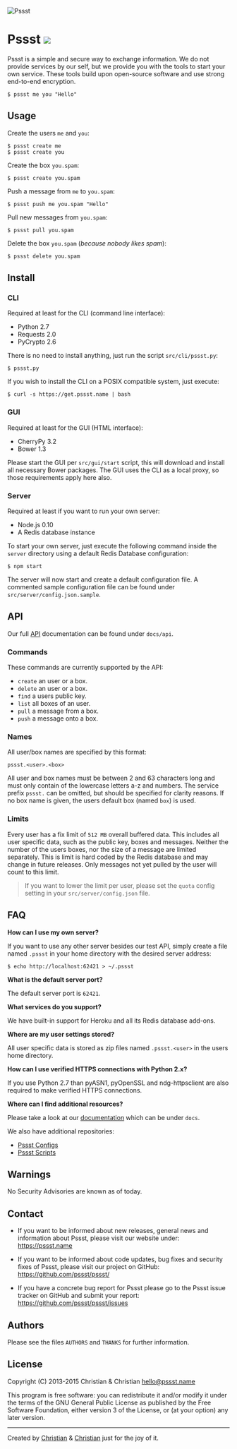 ![Pssst](http://www.gravatar.org/avatar/2aae9030772d5b59240388522f91468f?s=96)

Pssst [![](https://travis-ci.org/pssst/pssst.svg)](https://travis-ci.org/pssst/pssst)
=====
Pssst is a simple and secure way to exchange information. We do not provide
services by our self, but we provide you with the tools to start your own
service. These tools build upon open-source software and use strong end-to-end
encryption.

```
$ pssst me you "Hello"
```

Usage
-----
Create the users `me` and `you`:
```
$ pssst create me
$ pssst create you
```

Create the box `you.spam`:
```
$ pssst create you.spam
```

Push a message from `me` to `you.spam`:
```
$ pssst push me you.spam "Hello"
```

Pull new messages from `you.spam`:
```
$ pssst pull you.spam
```

Delete the box `you.spam` (_because nobody likes spam_):
```
$ pssst delete you.spam
```

Install
-------
### CLI

Required at least for the CLI (command line interface):

* Python 2.7
* Requests 2.0
* PyCrypto 2.6

There is no need to install anything, just run the script `src/cli/pssst.py`:

`$ pssst.py`

If you wish to install the CLI on a POSIX compatible system, just execute:

`$ curl -s https://get.pssst.name | bash`

### GUI

Required at least for the GUI (HTML interface):

* CherryPy 3.2
* Bower 1.3

Please start the GUI per `src/gui/start` script, this will download and
install all necessary Bower packages. The GUI uses the CLI as a local
proxy, so those requirements apply here also.

### Server

Required at least if you want to run your own server:

* Node.js 0.10
* A Redis database instance

To start your own server, just execute the following command inside the
`server` directory using a default Redis Database configuration:

`$ npm start`

The server will now start and create a default configuration file. A commented
sample configuration file can be found under `src/server/config.json.sample`.

API
---
Our full [API](/docs/api/api.md) documentation can be found under `docs/api`.

### Commands

These commands are currently supported by the API:

* `create` an user or a box.
* `delete` an user or a box.
* `find` a users public key.
* `list` all boxes of an user.
* `pull` a message from a box.
* `push` a message onto a box.

### Names

All user/box names are specified by this format:

`pssst.<user>.<box>`

All user and box names must be between 2 and 63 characters long and must only
contain of the lowercase letters a-z and numbers. The service prefix `pssst.`
can be omitted, but should be specified for clarity reasons. If no box name
is given, the users default box (named `box`) is used.

### Limits

Every user has a fix limit of `512 MB` overall buffered data. This includes
all user specific data, such as the public key, boxes and messages. Neither
the number of the users boxes, nor the size of a message are limited
separately. This is limit is hard coded by the Redis database and may change
in future releases. Only messages not yet pulled by the user will count to
this limit.

> If you want to lower the limit per user, please set the `quota` config
> setting in your `src/server/config.json` file.

FAQ
---
**How can I use my own server?**

If you want to use any other server besides our test API, simply create a file
named `.pssst` in your home directory with the desired server address:

`$ echo http://localhost:62421 > ~/.pssst`

**What is the default server port?**

The default server port is `62421`.

**What services do you support?**

We have built-in support for Heroku and all its Redis database add-ons.

**Where are my user settings stored?**

All user specific data is stored as zip files named `.pssst.<user>` in the
users home directory.

**How can I use verified HTTPS connections with Python 2.x?**

If you use Python 2.7 than pyASN1, pyOpenSSL and ndg-httpsclient are also
required to make verified HTTPS connections.

**Where can I find additional resources?**

Please take a look at our [documentation](/docs/) which can be under `docs`.

We also have additional repositories:
* [Pssst Configs](https://github.com/pssst/pssst-config/)
* [Pssst Scripts](https://github.com/pssst/pssst-script/)

Warnings
--------
No Security Advisories are known as of today.

Contact
-------
* If you want to be informed about new releases, general news
  and information about Pssst, please visit our website under:
  https://pssst.name

* If you want to be informed about code updates, bug fixes and
  security fixes of Pssst, please visit our project on GitHub:
  https://github.com/pssst/pssst/

* If you have a concrete bug report for Pssst please go to the
  Pssst issue tracker on GitHub and submit your report:
  https://github.com/pssst/pssst/issues

Authors
-------
Please see the files `AUTHORS` and `THANKS` for further information.

License
-------
Copyright (C) 2013-2015  Christian & Christian  <hello@pssst.name>

This program is free software: you can redistribute it and/or modify
it under the terms of the GNU General Public License as published by
the Free Software Foundation, either version 3 of the License, or
(at your option) any later version.

----------
Created by
[Christian](https://github.com/7-bit) & [Christian](https://github.com/cuhsat)
just for the joy of it.